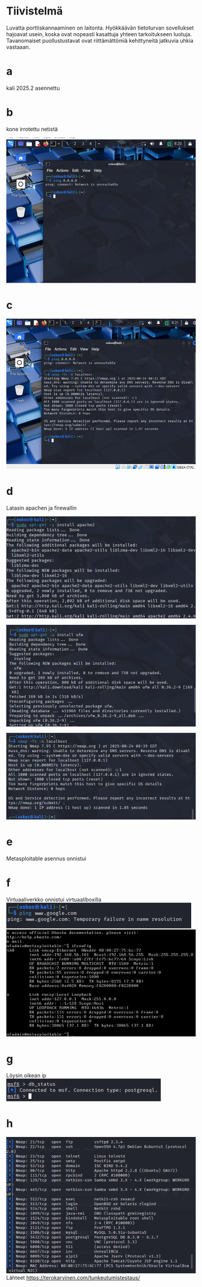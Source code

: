 # Tiivistelmä
Luvatta porttiskannaaminen on laitonta.
Hyökkäävän tietoturvan sovellukset hajoavat usein, koska ovat nopeasti kasattuja yhteen tarkoitukseen luotuja.
Tavanomaiset puollustustavat ovat riittämättömiä kehittyneitä jatkuvia uhkia vastaaan.
# a
kali 2025.2 asennettu
# b
kone irrotettu netistä

![Alt text](https://github.com/OskariSalovaara/Tunkeutumistestaus-OskariSalovaara/blob/main/images/h1b.png)
# c
![Alt text](https://github.com/OskariSalovaara/Tunkeutumistestaus-OskariSalovaara/blob/main/images/h1c.png)
# d
Latasin apachen ja firewallin 

![Alt text](https://github.com/OskariSalovaara/Tunkeutumistestaus-OskariSalovaara/blob/main/images/h1d.png)

![Alt text](https://github.com/OskariSalovaara/Tunkeutumistestaus-OskariSalovaara/blob/main/images/h1dd.png)

![Alt text](https://github.com/OskariSalovaara/Tunkeutumistestaus-OskariSalovaara/blob/main/images/h1ddd.png)
# e
Metasploitable asennus onnistui
# f
Virtuaaliverkko onnistui virtuaaliboxilla
![Alt text](https://github.com/OskariSalovaara/Tunkeutumistestaus-OskariSalovaara/blob/main/images/h1f.png)
![Alt text](https://github.com/OskariSalovaara/Tunkeutumistestaus-OskariSalovaara/blob/main/images/h1ff.png)
# g
Löysin oikean ip
![Alt text](https://github.com/OskariSalovaara/Tunkeutumistestaus-OskariSalovaara/blob/main/images/h1g.png)
# h
![Alt text](https://github.com/OskariSalovaara/Tunkeutumistestaus-OskariSalovaara/blob/main/images/h1h.png)
Lähteet
https://terokarvinen.com/tunkeutumistestaus/
